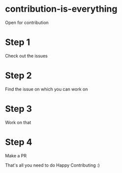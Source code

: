 # contribution-is-everything
Open for contribution

# Step 1
Check out the issues

# Step 2
Find the issue on which you can work on

# Step 3
Work on that

# Step 4
Make a PR

That's all you need to do
Happy Contributing :)

